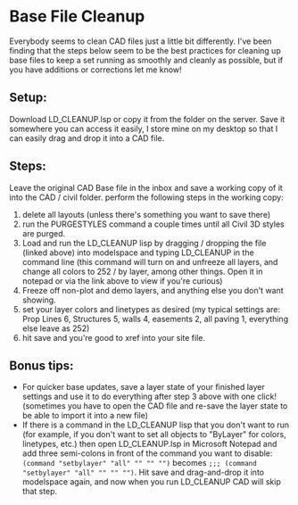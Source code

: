 # Base File Cleanup
Everybody seems to clean CAD files just a little bit differently. I've been finding that the steps below seem to be the best practices for cleaning up base files to keep a set running as smoothly and cleanly as possible, but if you have additions or corrections let me know!

## Setup:
Download LD_CLEANUP.lsp or copy it from the folder on the server. Save it somewhere you can access it easily, I store mine on my desktop so that I can easily drag and drop it into a CAD file.

## Steps:
Leave the original CAD Base file in the inbox and save a working copy of it into the CAD / civil folder. perform the following steps in the working copy:
1. delete all layouts (unless there's something you want to save there)
1. run the PURGESTYLES command a couple times until all Civil 3D styles are purged.
1. Load and run the LD_CLEANUP lisp by dragging / dropping the file (linked above) into modelspace and typing LD_CLEANUP in the command line (this command will turn on and unfreeze all layers, and change all colors to 252 / by layer, among other things. Open it in notepad or via the link above to view if you're curious)
1. Freeze off non-plot and demo layers, and anything else you don't want showing.
1. set your layer colors and linetypes as desired (my typical settings are: Prop Lines 6, Structures 5, walls 4, easements 2, all paving 1, everything else leave as 252)
1. hit save and you're good to xref into your site file.

## Bonus tips:
* For quicker base updates, save a layer state of your finished layer settings and use it to do everything after step 3 above with one click! (sometimes you have to open the CAD file and re-save the layer state to be able to import it into a new file)
* If there is a command in the LD_CLEANUP lisp that you don't want to run (for example, if you don't want to set all objects to "ByLayer" for colors, linetypes, etc.) then open LD_CLEANUP.lsp in Microsoft Notepad and add three semi-colons in front of the command you want to disable: `(command "setbylayer" "all" "" "" "")` becomes `;;; (command "setbylayer" "all" "" "" "")`. Hit save and drag-and-drop it into modelspace again, and now when you run LD_CLEANUP CAD will skip that step.
